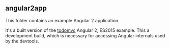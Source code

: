 ## angular2app

This folder contains an example Angular 2 application.

It's a built version of the [todomvc] Angular 2, ES2015 example. This a development build, which is necessary for accessing Angular internals used by the devtools.

[todomvc]: https://github.com/tastejs/todomvc/tree/gh-pages/examples/angular2_es2015
